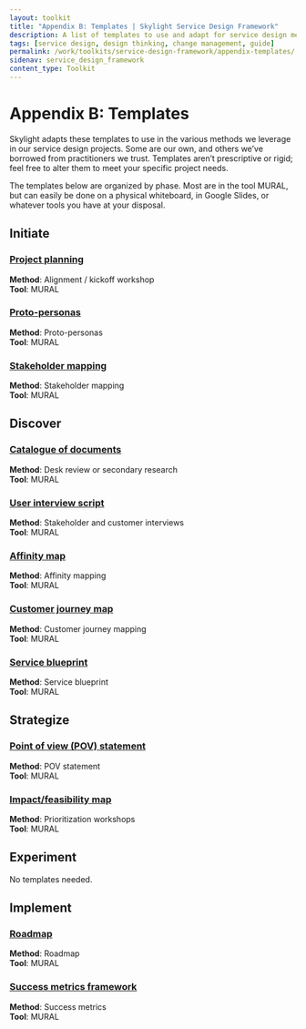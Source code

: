 ```yaml
---
layout: toolkit
title: "Appendix B: Templates | Skylight Service Design Framework"
description: A list of templates to use and adapt for service design methods.
tags: [service design, design thinking, change management, guide]
permalink: /work/toolkits/service-design-framework/appendix-templates/
sidenav: service_design_framework
content_type: Toolkit
---
```


# Appendix B: Templates

Skylight adapts these templates to use in the various methods we leverage in our service design projects. Some are our own, and others we’ve borrowed from practitioners we trust. Templates aren’t prescriptive or rigid; feel free to alter them to meet your specific project needs.

The templates below are organized by phase. Most are in the tool MURAL, but can easily be done on a physical whiteboard, in Google Slides, or whatever tools you have at your disposal.

## Initiate

### [Project planning](https://app.mural.co/t/skylight2171/m/skylight2171/1616616919235/d45e9ad265333254e5a81535dbf05848901b012c?sender=ubabac35f4785db237eae9972)

**Method**: Alignment / kickoff workshop
<br>
**Tool**: MURAL

### [Proto-personas](https://app.mural.co/t/skylight2171/m/skylight2171/1626192437600/a517a9bcb2268baad6dd19e950dd50b19df03a22?sender=ubabac35f4785db237eae9972)

**Method**: Proto-personas
<br>
**Tool**: MURAL

### [Stakeholder mapping](https://app.mural.co/t/skylight2171/m/skylight2171/1627396350498/3cc461eea8aa2be822b62646553454736fef1ea1?sender=ubabac35f4785db237eae9972)

**Method**: Stakeholder mapping
<br>
**Tool**: MURAL

## Discover

### [Catalogue of documents](https://docs.google.com/spreadsheets/d/1NpxJqESjlRBdEkz9kTxKbOGq0cabcDlm_Ks_Y_5_ykQ/edit?usp=sharing)

**Method**: Desk review or secondary research
<br>
**Tool**: MURAL

### [User interview script](https://methods.18f.gov/user-interview-script/)
**Method**: Stakeholder and customer interviews
<br>
**Tool**: MURAL

### [Affinity map](https://app.mural.co/t/skylight2171/m/skylight2171/1628006566360/e588c37188c7f835926d7a41315f9e36847465e1?sender=ubabac35f4785db237eae9972)
**Method**: Affinity mapping
<br>
**Tool**: MURAL

### [Customer journey map](https://app.mural.co/t/skylight2171/m/skylight2171/1627402102755/065817673e641f9494c278f59b5ef2a02aec5d32?sender=ubabac35f4785db237eae9972)

**Method**: Customer journey mapping
<br>
**Tool**: MURAL

### [Service blueprint](https://app.mural.co/t/skylight2171/m/skylight2171/1628018318419/55753f50a1c553b006530b1df0f019f67fa41cdd?sender=ubabac35f4785db237eae9972)
**Method**: Service blueprint
<br>
**Tool**: MURAL

## Strategize

### [Point of view (POV) statement](https://app.mural.co/t/skylight2171/m/skylight2171/1628018318419/55753f50a1c553b006530b1df0f019f67fa41cdd?sender=ubabac35f4785db237eae9972)
**Method**: POV statement
<br>
**Tool**: MURAL

### [Impact/feasibility map](https://app.mural.co/t/skylight2171/m/skylight2171/1615926332584/dbb5db898c1384a548e3dd936d48811239aa175d?sender=ubabac35f4785db237eae9972)

**Method**: Prioritization workshops
<br>
**Tool**: MURAL

## Experiment

No templates needed.

## Implement

### [Roadmap](https://app.mural.co/t/skylight2171/m/skylight2171/1616617530554/a12285ae24f1cca4d96b650ffb41dc13c1a63a8a?sender=ubabac35f4785db237eae9972)

**Method**: Roadmap
<br>
**Tool**: MURAL

### [Success metrics framework](https://app.mural.co/t/skylight2171/m/skylight2171/1626720093377/34d422bb760bac6046dd486d87a557e42108bb98?sender=ubabac35f4785db237eae9972)
**Method**: Success metrics
<br>
**Tool**: MURAL
